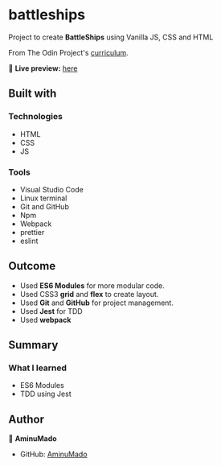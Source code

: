 # battleships

Project to create **BattleShips** using Vanilla JS, CSS and HTML

From The Odin Project's [curriculum](https://www.theodinproject.com/paths/full-stack-javascript/courses/javascript/lessons/battleship).

🔗 **Live preview:** [here](https://aminumado.github.io/battleships/)

## Built with

### Technologies

- HTML
- CSS
- JS

### Tools

- Visual Studio Code
- Linux terminal
- Git and GitHub
- Npm
- Webpack
- prettier
- eslint

## Outcome

- Used **ES6 Modules** for more modular code.
- Used CSS3 **grid** and **flex** to create layout.
- Used **Git** and **GitHub** for project management.
- Used **Jest** for TDD
- Used **webpack**

## Summary

### What I learned

- ES6 Modules
- TDD using Jest

## Author

👤 **AminuMado**

- GitHub: [AminuMado](https://github.com/AminuMado)

